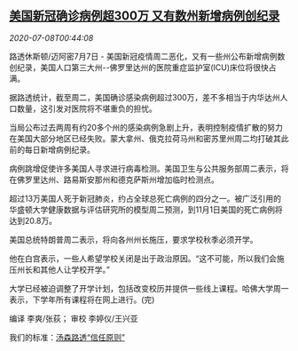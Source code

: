 <!--1594169728000-->
[美国新冠确诊病例超300万 又有数州新增病例创纪录](https://cn.reuters.com/article/health-coronavirus-usa-0707-tues-idCNKBS24902W)
------

<div><i>2020-07-08T00:44:08</i></div><div class="StandardArticleBody_body"><p>路透休斯顿/迈阿密7月7日 - 美国新冠疫情周二恶化，又有一些州公布新增病例数创纪录，美国人口第三大州--佛罗里达州的医院重症监护室(ICU)床位将很快占满。 </p><p>据路透统计，截至周二，美国确诊感染病例超过300万，差不多相当于内华达州人口数量，这引发对医院将不堪重负的担忧。 </p><p>当局公布过去两周有约20多个州的感染病例急剧上升，表明控制疫情扩散的努力在美国大部分地区已经失败。蒙大拿州、俄克拉荷马州和密苏里州周二均打破其此前的每日新增病例纪录。 </p><p>病例跳增促使许多美国人寻求进行病毒检测。美国卫生与公共服务部周二表示，将在佛罗里达州、路易斯安那州和德克萨斯州增加临时检测点。 </p><p>超过13万美国人死于新冠肺炎，约占全球总死亡病例的四分之一。被广泛引用的华盛顿大学健康数据与评估研究所的模型周二预测，到11月1日美国的死亡病例将达到20.8万。 </p><p>美国总统特朗普周二表示，将向各州州长施压，要求学校秋季必须开学。 </p><p>他在白宫表示，一些人希望学校关闭是出于政治原因。“这不可能，所以我们会施压州长和其他人让学校开学。” </p><p>大学已经被迫调整了开学计划，包括改变校历并提供一些线上课程。哈佛大学周一表示，下学年所有课程将在网上进行。(完) </p><div class="Attribution_container"><div class="Attribution_attribution"><p class="Attribution_content">编译 李爽/张荻； 审校 李婷仪/王兴亚 </p></div></div><div class="StandardArticleBody_trustBadgeContainer"><span class="StandardArticleBody_trustBadgeTitle">我们的标准：</span><span class="trustBadgeUrl"><a href="https://www.thomsonreuters.cn/content/dam/openweb/documents/pdf/china/brochures/about-us-1.pdf">汤森路透“信任原则”</a></span></div></div>
